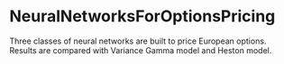 # NeuralNetworksForOptionsPricing
Three classes of neural networks are built to price European options. Results are compared with Variance Gamma model and Heston model.
